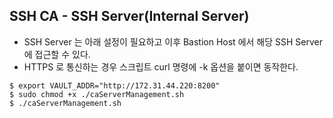 ##  SSH CA - SSH Server(Internal Server)

- SSH Server 는 아래 설정이 필요하고 이후 Bastion Host 에서 해당 SSH Server 에 접근할 수 있다. 
- HTTPS 로 통신하는 경우 스크립트 curl 명령에 -k 옵션을 붙이면 동작한다.

```console
$ export VAULT_ADDR="http://172.31.44.220:8200" 
$ sudo chmod +x ./caServerManagement.sh
$ ./caServerManagement.sh
```

